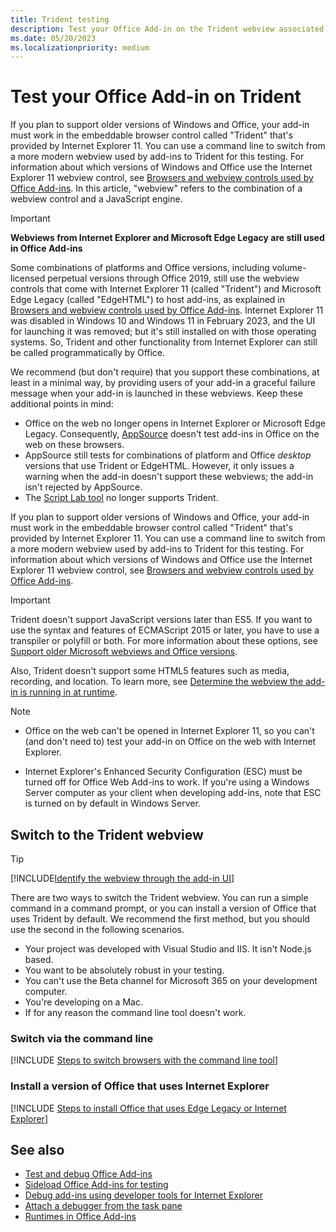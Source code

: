 ```yaml
---
title: Trident testing
description: Test your Office Add-in on the Trident webview associated with Internet Explorer 11.
ms.date: 05/20/2023
ms.localizationpriority: medium
---
```


# Test your Office Add-in on Trident

If you plan to support older versions of Windows and Office, your add-in must work in the embeddable browser control called "Trident" that's provided by Internet Explorer 11. You can use a command line to switch from a more modern webview used by add-ins to Trident for this testing. For information about which versions of Windows and Office use the Internet Explorer 11 webview control, see [Browsers and webview controls used by Office Add-ins](../concepts/browsers-used-by-office-web-add-ins.md). In this article, "webview" refers to the combination of a webview control and a JavaScript engine.

> [!IMPORTANT]
> **Webviews from Internet Explorer and Microsoft Edge Legacy are still used in Office Add-ins**
>
> Some combinations of platforms and Office versions, including volume-licensed perpetual versions through Office 2019, still use the webview controls that come with Internet Explorer 11 (called "Trident") and Microsoft Edge Legacy (called "EdgeHTML") to host add-ins, as explained in [Browsers and webview controls used by Office Add-ins](../concepts/browsers-used-by-office-web-add-ins.md). Internet Explorer 11 was disabled in Windows 10 and Windows 11 in February 2023, and the UI for launching it was removed; but it's still installed on with those operating systems. So, Trident and other functionality from Internet Explorer can still be called programmatically by Office.
>
> We recommend (but don't require) that you support these combinations, at least in a minimal way, by providing users of your add-in a graceful failure message when your add-in is launched in these webviews. Keep these additional points in mind:
>
> - Office on the web no longer opens in Internet Explorer or Microsoft Edge Legacy. Consequently, [AppSource](/partner-center/marketplace-offers/submit-to-appsource-via-partner-center) doesn't test add-ins in Office on the web on these browsers.
> - AppSource still tests for combinations of platform and Office *desktop* versions that use Trident or EdgeHTML. However, it only issues a warning when the add-in doesn't support these webviews; the add-in isn't rejected by AppSource.
> - The [Script Lab tool](../overview/explore-with-script-lab.md) no longer supports Trident.

If you plan to support older versions of Windows and Office, your add-in must work in the embeddable browser control called "Trident" that's provided by Internet Explorer 11. You can use a command line to switch from a more modern webview used by add-ins to Trident for this testing. For information about which versions of Windows and Office use the Internet Explorer 11 webview control, see [Browsers and webview controls used by Office Add-ins](../concepts/browsers-used-by-office-web-add-ins.md).

> [!IMPORTANT]
> Trident doesn't support JavaScript versions later than ES5. If you want to use the syntax and features of ECMAScript 2015 or later, you have to use a transpiler or polyfill or both. For more information about these options, see [Support older Microsoft webviews and Office versions](../develop/support-ie-11.md).
>
> Also, Trident doesn't support some HTML5 features such as media, recording, and location. To learn more, see [Determine the webview the add-in is running in at runtime](../develop/support-ie-11.md#determine-the-webview-the-add-in-is-running-in-at-runtime).

> [!NOTE]
>
> - Office on the web can't be opened in Internet Explorer 11, so you can't (and don't need to) test your add-in on Office on the web with Internet Explorer.
>
> - Internet Explorer's Enhanced Security Configuration (ESC) must be turned off for Office Web Add-ins to work. If you're using a Windows Server computer as your client when developing add-ins, note that ESC is turned on by default in Windows Server.

## Switch to the Trident webview

> [!TIP]
> [!INCLUDE[Identify the webview through the add-in UI](../includes/identify-webview-in-ui.md)]

There are two ways to switch the Trident webview. You can run a simple command in a command prompt, or you can install a version of Office that uses Trident by default. We recommend the first method, but you should use the second in the following scenarios.

- Your project was developed with Visual Studio and IIS. It isn't Node.js based.
- You want to be absolutely robust in your testing.
- You can't use the Beta channel for Microsoft 365 on your development computer.
- You're developing on a Mac.
- If for any reason the command line tool doesn't work.

### Switch via the command line

[!INCLUDE [Steps to switch browsers with the command line tool](../includes/use-legacy-edge-or-ie.md)]

### Install a version of Office that uses Internet Explorer

[!INCLUDE [Steps to install Office that uses Edge Legacy or Internet Explorer](../includes/install-office-that-uses-legacy-edge-or-ie.md)]

## See also

- [Test and debug Office Add-ins](test-debug-office-add-ins.md)
- [Sideload Office Add-ins for testing](create-a-network-shared-folder-catalog-for-task-pane-and-content-add-ins.md)
- [Debug add-ins using developer tools for Internet Explorer](debug-add-ins-using-f12-tools-ie.md)
- [Attach a debugger from the task pane](attach-debugger-from-task-pane.md)
- [Runtimes in Office Add-ins](runtimes.md)
